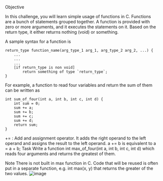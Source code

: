 Objective

In this challenge, you will learn simple usage of functions in C. Functions are a bunch of statements grouped together. A function is provided with zero or more arguments, and it executes the statements on it. Based on the return type, it either returns nothing (void) or something.

A sample syntax for a function is

	return_type function_name(arg_type_1 arg_1, arg_type_2 arg_2, ...) {
    	...
        ...
        ...
        [if return_type is non void]
        	return something of type `return_type`;
    }
For example, a function to read four variables and return the sum of them can be written as

	int sum_of_four(int a, int b, int c, int d) {
    	int sum = 0;
        sum += a;
        sum += b;
        sum += c;
        sum += d;
        return sum;
    }
+= : Add and assignment operator. It adds the right operand to the left operand and assigns the result to the left operand.
a += b is equivalent to a = a + b;
Task
Write a function int max_of_four(int a, int b, int c, int d) which reads four arguments and returns the greatest of them.

Note
There is not built in max function in C. Code that will be reused is often put in a separate function, e.g. int max(x, y) that returns the greater of the two values.
![image](https://github.com/NikhilNaik21/C-programming-HackerRank/assets/111115551/3ea713ba-c5ec-4a89-aece-decfa78bbb38)

